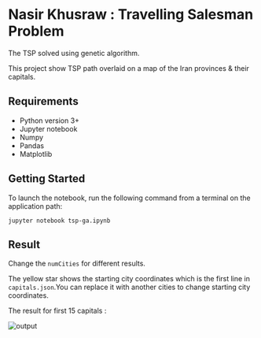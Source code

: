 # Nasir Khusraw : Travelling Salesman Problem

The TSP solved using genetic algorithm.

This project show TSP path overlaid on a map of the Iran provinces & their capitals.

## Requirements

- Python version 3+
- Jupyter notebook
- Numpy
- Pandas
- Matplotlib

## Getting Started

To launch the notebook, run the following command from a terminal on the application path:

    jupyter notebook tsp-ga.ipynb

## Result

Change the `numCities` for different results.

The yellow star shows the starting city coordinates which is the first line in `capitals.json`.You can replace it with another cities to change starting city coordinates.

The result for first 15 capitals :

![output](https://user-images.githubusercontent.com/57140027/147880501-ddd12296-b9ea-4987-865a-70297b45fd43.png)

